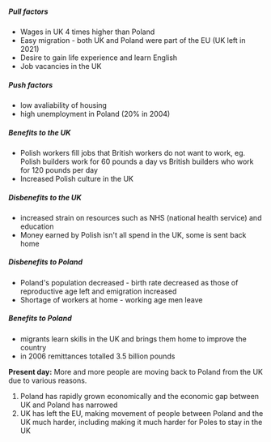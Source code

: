 
##### Pull factors
- Wages in UK 4 times higher than Poland
- Easy migration - both UK and Poland were part of the EU (UK left in 2021)
- Desire to gain life experience and learn English
- Job vacancies in the UK

##### Push factors
- low avaliability of housing
- high unemployment in Poland (20% in 2004)

##### Benefits to the UK 
- Polish workers fill jobs that British workers do not want to work, eg. Polish builders work for 60 pounds a day vs British builders who work for 120 pounds per day
- Increased Polish culture in the UK
##### Disbenefits to the UK
- increased strain on resources such as NHS (national health service) and education
- Money earned by Polish isn't all spend in the UK, some is sent back home

##### Disbenefits to Poland
- Poland's population decreased - birth rate decreased as those of reproductive age left and emigration increased
- Shortage of workers at home - working age men leave

##### Benefits to Poland
- migrants learn skills in the UK and brings them home to improve the country
- in 2006 remittances totalled 3.5 billion pounds

**Present day:** More and more people are moving back to Poland from the UK due to various reasons.
1. Poland has rapidly grown economically and the economic gap between UK and Poland has narrowed
2. UK has left the EU, making movement of people between Poland and the UK much harder, including making it much harder for Poles to stay in the UK


